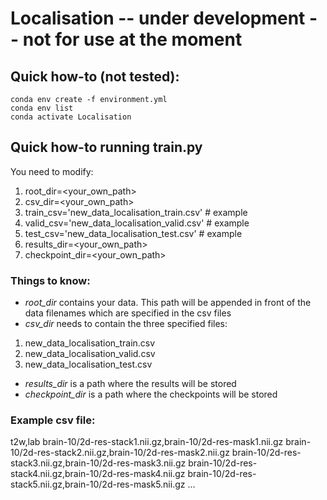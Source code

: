 # Localisation -- under development -- not for use at the moment

## Quick how-to (not tested):

	conda env create -f environment.yml
	conda env list
	conda activate Localisation

## Quick how-to running train.py

You need to modify:
1. root_dir=<your_own_path>
2. csv_dir=<your_own_path>
3. train_csv='new_data_localisation_train.csv'  # example
4. valid_csv='new_data_localisation_valid.csv'  # example
5. test_csv='new_data_localisation_test.csv'    # example
6. results_dir=<your_own_path>
7. checkpoint_dir=<your_own_path>

### Things to know:
* *root_dir* contains your data. This path will be appended in front of the data filenames which are specified in the csv files
* *csv_dir* needs to contain the three specified files:
1. new_data_localisation_train.csv
2. new_data_localisation_valid.csv
3. new_data_localisation_test.csv
* *results_dir* is a path where the results will be stored
* *checkpoint_dir* is a path where the checkpoints will be stored

### Example csv file:
t2w,lab
brain-10/2d-res-stack1.nii.gz,brain-10/2d-res-mask1.nii.gz
brain-10/2d-res-stack2.nii.gz,brain-10/2d-res-mask2.nii.gz
brain-10/2d-res-stack3.nii.gz,brain-10/2d-res-mask3.nii.gz
brain-10/2d-res-stack4.nii.gz,brain-10/2d-res-mask4.nii.gz
brain-10/2d-res-stack5.nii.gz,brain-10/2d-res-mask5.nii.gz
...
